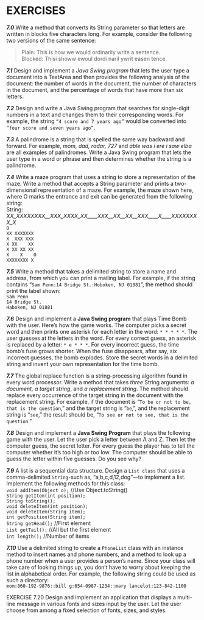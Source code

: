 # EXERCISES

***7.0*** Write a method that converts its String parameter so that letters are written in blocks five characters long. For example, consider the following two versions of the same sentence:
>Plain: This is how we would ordinarily write a sentence.  
Blocked: Thisi showw ewoul dordi naril ywrit easen tence.  

***7.1*** Design and implement a *Java Swing program* that lets the user type a document into a TextArea and then provides the following analysis of the document: the number of words in the document, the number of characters in the document, and the percentage of words that have more than six letters.

***7.2*** Design and write a Java Swing program that searches for single-digit numbers in a text and changes them to their corresponding words. For example, the string `“4 score and 7 years ago”` would be converted into `“four score and seven years ago”`.

***7.3*** A palindrome is a string that is spelled the same way backward and forward. For example, *mom, dad, radar, 727* and *able was i ere i saw elba* are all examples of palindromes. Write a Java Swing program that lets the user type in a word or phrase and then determines whether the string is a palindrome.

***7.4*** Write a maze program that uses a string to store a representation of the maze. Write a method that accepts a String parameter and prints a two-dimensional representation of a maze. For example, the maze shown here, where O marks the entrance and exit can be generated from the following string:  
String: *XX_XXXXXXXX__XXX_XXXX_XX____XXX__XX__XX__XXX____X____XXXXXXXX_X*  
`O`  
`XX XXXXXXX`  
`X  XXX XXX`  
`X XX    XX`  
`X XX XX XX`  
`X    X    O`  
`XXXXXXXX X`

***7.5*** Write a method that takes a delimited string to store a name and address, from which you can print a mailing label. For example, if the string contains “`Sam Penn:14 Bridge St.:Hoboken, NJ 01881`”, the method should print the label shown:  
`Sam Penn`  
`14 Bridge St.`  
`Haboken, NJ 01881`

***7.6*** Design and implement a **Java Swing program** that plays Time Bomb with the user. Here’s how the game works. The computer picks a secret word and then prints one asterisk for each letter in the word: `* * * * *`. The user guesses at the letters in the word. For every correct guess, an asterisk is replaced by a letter: `* e * * *`. For every incorrect guess, the time bomb’s fuse grows shorter. When the fuse disappears, after say, six incorrect guesses, the bomb explodes. Store the secret words in a delimited string and invent your own representation for the time bomb.

***7.7*** The global replace function is a string-processing algorithm found in every word processor. Write a method that takes *three* String arguments: *a document, a target string*, and *a replacement string*. The method should replace every occurrence of the target string in the document with the replacement string. For example, if the document is “`To be or not to be, that is the question`,” and the target string is “`be`,”, and the replacement string is “`see`,” the result should be, “`To see or not to see, that is the question`.”

***7.8*** Design and implement a **Java Swing Program** that plays the following game with the user. Let the user pick a letter between A and Z. Then let the computer guess, the secret letter. For every guess the player has to tell the computer whether it’s too high or too low. The computer should be able to guess the letter within five guesses. Do you see why?

***7.9*** A list is a sequential data structure. Design a `List class` that uses a comma-delimited `String`-such as, “a,b,c,d,12,dog”—to implement a list. Implement the following methods for this class:  
`void addItem(Object o);` //Use Object.toString()  
`String getItem(int position);`  
`String toString();`  
`void deleteItem(int position);`  
`void deleteItem(String item);`  
`int getPosition(String item);`  
`String getHead();` //First element  
`List getTail();` //All but the first element  
`int length();` //Number of items

***7.10*** Use a delimited string to create a `PhoneList` class with an instance method to insert names and phone numbers, and a method to look up a phone number when a user provides a person’s name. Since your class will take care of looking things up, you don’t have to worry about keeping the list in alphabetical order. For example, the following string could be used as such a directory:  
`mom:860-192-9876::bill g:654-0987-1234::mary lancelot:123-842-1100`

EXERCISE 7.20 Design and implement an application that displays a multi-line
message in various fonts and sizes input by the user. Let the user choose from
among a fixed selection of fonts, sizes, and styles.